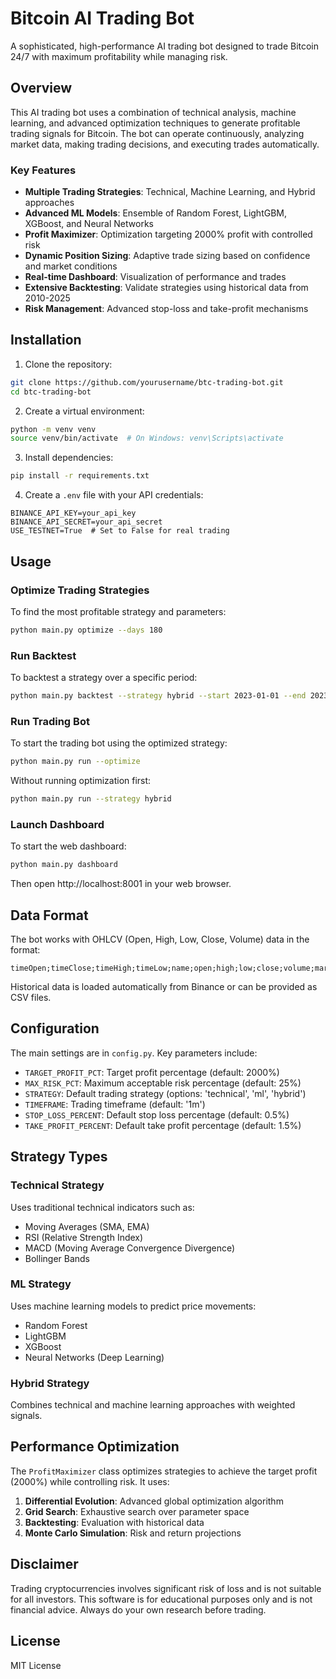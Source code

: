 # Bitcoin AI Trading Bot

A sophisticated, high-performance AI trading bot designed to trade Bitcoin 24/7 with maximum profitability while managing risk.

## Overview

This AI trading bot uses a combination of technical analysis, machine learning, and advanced optimization techniques to generate profitable trading signals for Bitcoin. The bot can operate continuously, analyzing market data, making trading decisions, and executing trades automatically.

### Key Features

- **Multiple Trading Strategies**: Technical, Machine Learning, and Hybrid approaches
- **Advanced ML Models**: Ensemble of Random Forest, LightGBM, XGBoost, and Neural Networks
- **Profit Maximizer**: Optimization targeting 2000% profit with controlled risk
- **Dynamic Position Sizing**: Adaptive trade sizing based on confidence and market conditions
- **Real-time Dashboard**: Visualization of performance and trades
- **Extensive Backtesting**: Validate strategies using historical data from 2010-2025
- **Risk Management**: Advanced stop-loss and take-profit mechanisms

## Installation

1. Clone the repository:

```bash
git clone https://github.com/yourusername/btc-trading-bot.git
cd btc-trading-bot
```

2. Create a virtual environment:

```bash
python -m venv venv
source venv/bin/activate  # On Windows: venv\Scripts\activate
```

3. Install dependencies:

```bash
pip install -r requirements.txt
```

4. Create a `.env` file with your API credentials:

```
BINANCE_API_KEY=your_api_key
BINANCE_API_SECRET=your_api_secret
USE_TESTNET=True  # Set to False for real trading
```

## Usage

### Optimize Trading Strategies

To find the most profitable strategy and parameters:

```bash
python main.py optimize --days 180
```

### Run Backtest

To backtest a strategy over a specific period:

```bash
python main.py backtest --strategy hybrid --start 2023-01-01 --end 2023-12-31 --capital 10000
```

### Run Trading Bot

To start the trading bot using the optimized strategy:

```bash
python main.py run --optimize
```

Without running optimization first:

```bash
python main.py run --strategy hybrid
```

### Launch Dashboard

To start the web dashboard:

```bash
python main.py dashboard
```

Then open http://localhost:8001 in your web browser.

## Data Format

The bot works with OHLCV (Open, High, Low, Close, Volume) data in the format:

```
timeOpen;timeClose;timeHigh;timeLow;name;open;high;low;close;volume;marketCap;timestamp
```

Historical data is loaded automatically from Binance or can be provided as CSV files.

## Configuration

The main settings are in `config.py`. Key parameters include:

- `TARGET_PROFIT_PCT`: Target profit percentage (default: 2000%)
- `MAX_RISK_PCT`: Maximum acceptable risk percentage (default: 25%)
- `STRATEGY`: Default trading strategy (options: 'technical', 'ml', 'hybrid')
- `TIMEFRAME`: Trading timeframe (default: '1m')
- `STOP_LOSS_PERCENT`: Default stop loss percentage (default: 0.5%)
- `TAKE_PROFIT_PERCENT`: Default take profit percentage (default: 1.5%)

## Strategy Types

### Technical Strategy

Uses traditional technical indicators such as:
- Moving Averages (SMA, EMA)
- RSI (Relative Strength Index)
- MACD (Moving Average Convergence Divergence)
- Bollinger Bands

### ML Strategy

Uses machine learning models to predict price movements:
- Random Forest
- LightGBM
- XGBoost
- Neural Networks (Deep Learning)

### Hybrid Strategy

Combines technical and machine learning approaches with weighted signals.

## Performance Optimization

The `ProfitMaximizer` class optimizes strategies to achieve the target profit (2000%) while controlling risk. It uses:

1. **Differential Evolution**: Advanced global optimization algorithm
2. **Grid Search**: Exhaustive search over parameter space
3. **Backtesting**: Evaluation with historical data
4. **Monte Carlo Simulation**: Risk and return projections

## Disclaimer

Trading cryptocurrencies involves significant risk of loss and is not suitable for all investors. This software is for educational purposes only and is not financial advice. Always do your own research before trading.

## License

MIT License